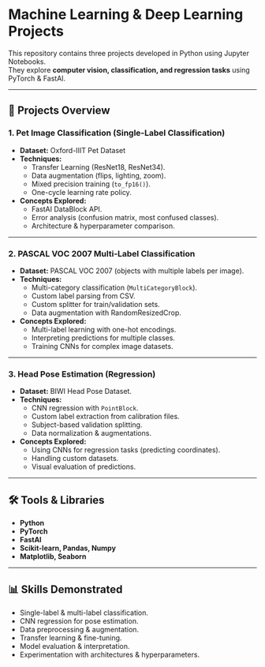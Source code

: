 # Machine Learning & Deep Learning Projects

This repository contains three projects developed in Python using Jupyter Notebooks.  
They explore **computer vision, classification, and regression tasks** using PyTorch & FastAI.

---

## 📂 Projects Overview

### 1. Pet Image Classification (Single-Label Classification)
- **Dataset:** Oxford-IIIT Pet Dataset  
- **Techniques:**  
  - Transfer Learning (ResNet18, ResNet34).  
  - Data augmentation (flips, lighting, zoom).  
  - Mixed precision training (`to_fp16()`).  
  - One-cycle learning rate policy.  
- **Concepts Explored:**  
  - FastAI DataBlock API.  
  - Error analysis (confusion matrix, most confused classes).  
  - Architecture & hyperparameter comparison.  

---

### 2. PASCAL VOC 2007 Multi-Label Classification
- **Dataset:** PASCAL VOC 2007 (objects with multiple labels per image).  
- **Techniques:**  
  - Multi-category classification (`MultiCategoryBlock`).  
  - Custom label parsing from CSV.  
  - Custom splitter for train/validation sets.  
  - Data augmentation with RandomResizedCrop.  
- **Concepts Explored:**  
  - Multi-label learning with one-hot encodings.  
  - Interpreting predictions for multiple classes.  
  - Training CNNs for complex image datasets.  

---

### 3. Head Pose Estimation (Regression)
- **Dataset:** BIWI Head Pose Dataset.  
- **Techniques:**  
  - CNN regression with `PointBlock`.  
  - Custom label extraction from calibration files.  
  - Subject-based validation splitting.  
  - Data normalization & augmentations.  
- **Concepts Explored:**  
  - Using CNNs for regression tasks (predicting coordinates).  
  - Handling custom datasets.  
  - Visual evaluation of predictions.  

---

## 🛠️ Tools & Libraries
- **Python**  
- **PyTorch**  
- **FastAI**  
- **Scikit-learn, Pandas, Numpy**  
- **Matplotlib, Seaborn**  

---

## 📊 Skills Demonstrated
- Single-label & multi-label classification.  
- CNN regression for pose estimation.  
- Data preprocessing & augmentation.  
- Transfer learning & fine-tuning.  
- Model evaluation & interpretation.  
- Experimentation with architectures & hyperparameters.  
